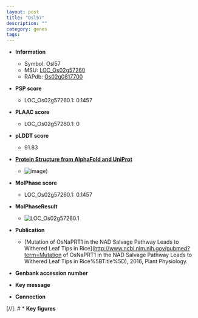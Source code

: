 ```yaml
---
layout: post
title: "Osl57"
description: ""
category: genes
tags: 
---
```


* **Information**  
    + Symbol: Osl57  
    + MSU: [LOC_Os02g57260](http://rice.plantbiology.msu.edu/cgi-bin/ORF_infopage.cgi?orf=LOC_Os02g57260)  
    + RAPdb: [Os02g0817700](http://rapdb.dna.affrc.go.jp/viewer/gbrowse_details/irgsp1?name=Os02g0817700)  

* **PSP score**  
    + LOC_Os02g57260.1: 0.1457 

* **PLAAC score**  
    + LOC_Os02g57260.1: 0 

* **pLDDT score**
    + 91.83

* **[Protein Structure from AlphaFold and UniProt](https://www.uniprot.org/uniprotkb/Q84P96/entry#structure)**
    + ![image](https://ricepsp.github.io/images/Q8/AF-Q84P96-F1.png))

* **MolPhase score**
    + LOC_Os02g57260.1: 0.1457

* **MolPhaseResult**
    + ![LOC_Os02g57260.1](https://ricepsp.github.io/pictures/LOC_Os02g/LOC_Os02g57260.1.png)

* **Publication**  
    + [Mutation of OsNaPRT1 in the NAD Salvage Pathway Leads to Withered Leaf Tips in Rice](http://www.ncbi.nlm.nih.gov/pubmed?term=Mutation of OsNaPRT1 in the NAD Salvage Pathway Leads to Withered Leaf Tips in Rice%5BTitle%5D), 2016, Plant Physiology.

* **Genbank accession number**  

* **Key message**  

* **Connection**  

[//]: # * **Key figures**  


